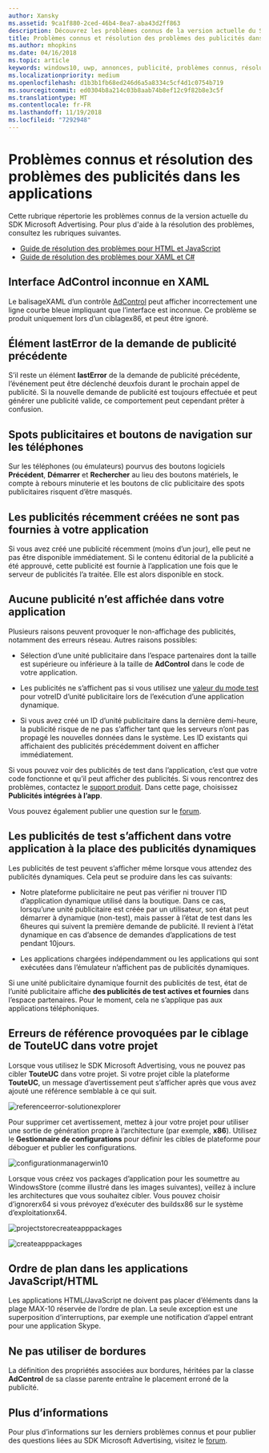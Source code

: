 ```yaml
---
author: Xansky
ms.assetid: 9ca1f880-2ced-46b4-8ea7-aba43d2ff863
description: Découvrez les problèmes connus de la version actuelle du SDK Microsoft Advertising.
title: Problèmes connus et résolution des problèmes des publicités dans les applications
ms.author: mhopkins
ms.date: 04/16/2018
ms.topic: article
keywords: windows10, uwp, annonces, publicité, problèmes connus, résolution des problèmes
ms.localizationpriority: medium
ms.openlocfilehash: d1b3b1fb68ed246d6a5a8334c5cf4d1c0754b719
ms.sourcegitcommit: ed0304b8a214c03b8aab74b8ef12c9f82b8e3c5f
ms.translationtype: MT
ms.contentlocale: fr-FR
ms.lasthandoff: 11/19/2018
ms.locfileid: "7292948"
---
```

# <a name="known-issues-and-troubleshooting-for-ads-in-apps"></a>Problèmes connus et résolution des problèmes des publicités dans les applications

Cette rubrique répertorie les problèmes connus de la version actuelle du SDK Microsoft Advertising. Pour plus d'aide à la résolution des problèmes, consultez les rubriques suivantes.

* [Guide de résolution des problèmes pour HTML et JavaScript](html-and-javascript-troubleshooting-guide.md)
* [Guide de résolution des problèmes pour XAML et C#](xaml-and-c-troubleshooting-guide.md)

## <a name="adcontrol-interface-unknown-in-xaml"></a>Interface AdControl inconnue en XAML

Le balisageXAML d’un contrôle [AdControl](https://docs.microsoft.com/uwp/api/microsoft.advertising.winrt.ui.adcontrol) peut afficher incorrectement une ligne courbe bleue impliquant que l’interface est inconnue. Ce problème se produit uniquement lors d’un ciblagex86, et peut être ignoré.

## <a name="lasterror-from-previous-ad-request"></a>Élément lastError de la demande de publicité précédente

S’il reste un élément **lastError** de la demande de publicité précédente, l’événement peut être déclenché deuxfois durant le prochain appel de publicité. Si la nouvelle demande de publicité est toujours effectuée et peut générer une publicité valide, ce comportement peut cependant prêter à confusion.

## <a name="interstitial-ads-and-navigation-buttons-on-phones"></a>Spots publicitaires et boutons de navigation sur les téléphones

Sur les téléphones (ou émulateurs) pourvus des boutons logiciels **Précédent**, **Démarrer** et **Rechercher** au lieu des boutons matériels, le compte à rebours minuterie et les boutons de clic publicitaire des spots publicitaires risquent d’être masqués.

## <a name="recently-created-ads-are-not-being-served-to-your-app"></a>Les publicités récemment créées ne sont pas fournies à votre application

Si vous avez créé une publicité récemment (moins d’un jour), elle peut ne pas être disponible immédiatement. Si le contenu éditorial de la publicité a été approuvé, cette publicité est fournie à l’application une fois que le serveur de publicités l’a traitée. Elle est alors disponible en stock.

## <a name="no-ads-are-shown-in-your-app"></a>Aucune publicité n’est affichée dans votre application

Plusieurs raisons peuvent provoquer le non-affichage des publicités, notamment des erreurs réseau. Autres raisons possibles:

* Sélection d’une unité publicitaire dans l’espace partenaires dont la taille est supérieure ou inférieure à la taille de **AdControl** dans le code de votre application.

* Les publicités ne s’affichent pas si vous utilisez une [valeur du mode test](set-up-ad-units-in-your-app.md#test-ad-units) pour votreID d’unité publicitaire lors de l’exécution d’une application dynamique.

* Si vous avez créé un ID d’unité publicitaire dans la dernière demi-heure, la publicité risque de ne pas s’afficher tant que les serveurs n’ont pas propagé les nouvelles données dans le système. Les ID existants qui affichaient des publicités précédemment doivent en afficher immédiatement.

Si vous pouvez voir des publicités de test dans l’application, c’est que votre code fonctionne et qu’il peut afficher des publicités. Si vous rencontrez des problèmes, contactez le [support produit](https://developer.microsoft.com/en-us/windows/support). Dans cette page, choisissez **Publicités intégrées à l’app**.

Vous pouvez également publier une question sur le [forum](http://go.microsoft.com/fwlink/p/?LinkId=401266).

## <a name="test-ads-are-showing-in-your-app-instead-of-live-ads"></a>Les publicités de test s’affichent dans votre application à la place des publicités dynamiques

Les publicités de test peuvent s’afficher même lorsque vous attendez des publicités dynamiques. Cela peut se produire dans les cas suivants:

* Notre plateforme publicitaire ne peut pas vérifier ni trouver l’ID d’application dynamique utilisé dans la boutique. Dans ce cas, lorsqu’une unité publicitaire est créée par un utilisateur, son état peut démarrer à dynamique (non-test), mais passer à l’état de test dans les 6heures qui suivent la première demande de publicité. Il revient à l’état dynamique en cas d’absence de demandes d’applications de test pendant 10jours.

* Les applications chargées indépendamment ou les applications qui sont exécutées dans l’émulateur n’affichent pas de publicités dynamiques.

Si une unité publicitaire dynamique fournit des publicités de test, état de l’unité publicitaire affiche **des publicités de test actives et fournies** dans l’espace partenaires. Pour le moment, cela ne s’applique pas aux applications téléphoniques.


<span id="reference_errors"/>

## <a name="reference-errors-caused-by-targeting-any-cpu-in-your-project"></a>Erreurs de référence provoquées par le ciblage de TouteUC dans votre projet

Lorsque vous utilisez le SDK Microsoft Advertising, vous ne pouvez pas cibler **TouteUC** dans votre projet. Si votre projet cible la plateforme **TouteUC**, un message d’avertissement peut s’afficher après que vous avez ajouté une référence semblable à ce qui suit.

![referenceerror\-solutionexplorer](images/13-19629921-023c-42ec-b8f5-bc0b63d5a191.jpg)

Pour supprimer cet avertissement, mettez à jour votre projet pour utiliser une sortie de génération propre à l’architecture (par exemple, **x86**). Utilisez le **Gestionnaire de configurations** pour définir les cibles de plateforme pour déboguer et publier les configurations.

![configurationmanagerwin10](images/13-87074274-c10d-4dbd-9a06-453b7184f8de.png)

Lorsque vous créez vos packages d’application pour les soumettre au WindowsStore (comme illustré dans les images suivantes), veillez à inclure les architectures que vous souhaitez cibler. Vous pouvez choisir d’ignorerx64 si vous prévoyez d’exécuter des buildsx86 sur le système d’exploitationx64.

![projectstorecreateapppackages](images/13-a99b05a4-8917-4c53-822e-2548fadf828a.png)

![createapppackages](images/13-16280cb1-a838-42b9-9256-eac7f33f5603.png)

## <a name="z-order-in-javascripthtml-apps"></a>Ordre de plan dans les applications JavaScript/HTML

Les applications HTML/JavaScript ne doivent pas placer d’éléments dans la plage MAX-10 réservée de l’ordre de plan. La seule exception est une superposition d’interruptions, par exemple une notification d’appel entrant pour une application Skype.

<span id="bkmk-ui"/>

## <a name="do-not-use-borders"></a>Ne pas utiliser de bordures

La définition des propriétés associées aux bordures, héritées par la classe **AdControl** de sa classe parente entraîne le placement erroné de la publicité.

## <a name="more-information"></a>Plus d’informations

Pour plus d’informations sur les derniers problèmes connus et pour publier des questions liées au SDK Microsoft Advertising, visitez le [forum](http://go.microsoft.com/fwlink/p/?LinkId=401266).

 

 
